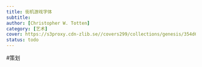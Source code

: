 ```yaml
---
title: 街机游戏字体
subtitle: 
author: [Christopher W. Totten]
category: [艺术]
cover: https://s3proxy.cdn-zlib.se//covers299/collections/genesis/354d6571a1a9da463497b80f2c60e7d50a45e5bcbccdd59bdaf71cc480805a06.jpg
status: todo
---
```

#策划 